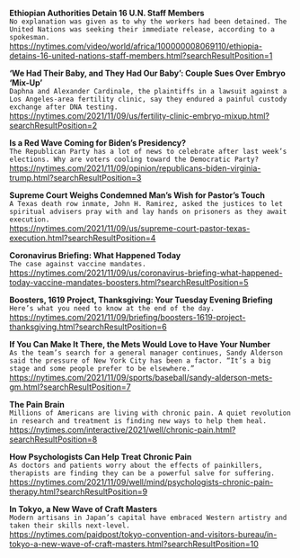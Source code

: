 **Ethiopian Authorities Detain 16 U.N. Staff Members**\
`No explanation was given as to why the workers had been detained. The United Nations was seeking their immediate release, according to a spokesman.`\
https://nytimes.com/video/world/africa/100000008069110/ethiopia-detains-16-united-nations-staff-members.html?searchResultPosition=1

**‘We Had Their Baby, and They Had Our Baby’: Couple Sues Over Embryo ‘Mix-Up’**\
`Daphna and Alexander Cardinale, the plaintiffs in a lawsuit against a Los Angeles-area fertility clinic, say they endured a painful custody exchange after DNA testing.`\
https://nytimes.com/2021/11/09/us/fertility-clinic-embryo-mixup.html?searchResultPosition=2

**Is a Red Wave Coming for Biden’s Presidency?**\
`The Republican Party has a lot of news to celebrate after last week’s elections. Why are voters cooling toward the Democratic Party?`\
https://nytimes.com/2021/11/09/opinion/republicans-biden-virginia-trump.html?searchResultPosition=3

**Supreme Court Weighs Condemned Man’s Wish for Pastor’s Touch**\
`A Texas death row inmate, John H. Ramirez, asked the justices to let spiritual advisers pray with and lay hands on prisoners as they await execution.`\
https://nytimes.com/2021/11/09/us/supreme-court-pastor-texas-execution.html?searchResultPosition=4

**Coronavirus Briefing: What Happened Today**\
`The case against vaccine mandates.`\
https://nytimes.com/2021/11/09/us/coronavirus-briefing-what-happened-today-vaccine-mandates-boosters.html?searchResultPosition=5

**Boosters, 1619 Project, Thanksgiving: Your Tuesday Evening Briefing**\
`Here’s what you need to know at the end of the day.`\
https://nytimes.com/2021/11/09/briefing/boosters-1619-project-thanksgiving.html?searchResultPosition=6

**If You Can Make It There, the Mets Would Love to Have Your Number**\
`As the team’s search for a general manager continues, Sandy Alderson said the pressure of New York City has been a factor. “It’s a big stage and some people prefer to be elsewhere.”`\
https://nytimes.com/2021/11/09/sports/baseball/sandy-alderson-mets-gm.html?searchResultPosition=7

**The Pain Brain**\
`Millions of Americans are living with chronic pain. A quiet revolution in research and treatment is finding new ways to help them heal.`\
https://nytimes.com/interactive/2021/well/chronic-pain.html?searchResultPosition=8

**How Psychologists Can Help Treat Chronic Pain**\
`As doctors and patients worry about the effects of painkillers, therapists are finding they can be a powerful salve for suffering.`\
https://nytimes.com/2021/11/09/well/mind/psychologists-chronic-pain-therapy.html?searchResultPosition=9

**In Tokyo, a New Wave of Craft Masters**\
`Modern artisans in Japan’s capital have embraced Western artistry and taken their skills next-level. `\
https://nytimes.com/paidpost/tokyo-convention-and-visitors-bureau/in-tokyo-a-new-wave-of-craft-masters.html?searchResultPosition=10

